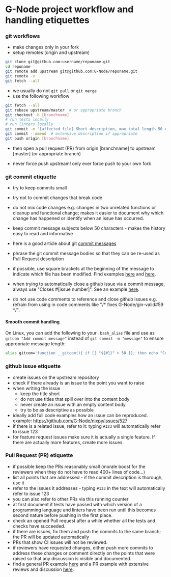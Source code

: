 # G-Node project workflow and handling etiquettes

### git workflows

- make changes only in your fork
- setup remotes (origin and upstream)
```bash
git clone git@github.com:username/reponame.git
cd reponame
git remote add upstream git@github.com:G-Node/reponame.git
git remote -v
git fetch --all
```

- we usually do not `git pull` or `git merge`
- use the following workflow
```bash
git fetch --all
git rebase upstream/master  # or appropriate branch
git checkout -b [branchname]
# run tests locally
# run linters locally
git commit -m "[affected file] Short description, max total length 50 char"
git commit --amend  # extensive description if appropriate
git push origin [branchname]
```
- then open a pull request (PR) from origin [branchname] to upstream [master] (or appropriate branch)

- never force push upstream! only ever force push to your own fork


### git commit etiquette

- try to keep commits small
- try not to commit changes that break code
- do not mix code changes e.g. changes in two unrelated functions or cleanup and functional change; makes it easier to document why which change has happened or identify when an issue has occurred.
- keep commit message subjects below 50 characters - makes the history easy to read and informative
- here is a good article about git [commit messages](https://chris.beams.io/posts/git-commit/)

- phrase the git commit message bodies so that they can be re-used as Pull Request description 
- if possible, use square brackets at the beginning of the message to indicate which file has been modified. Find examples [here](https://github.com/G-Node/gin-doi/pull/128/commits/6623a1c0609d73169c5039dde750daed890b58df) and [here](https://github.com/G-Node/gin-doi/pull/128/commits/47dbcb5c6af816ce97f8aaf13cededc4037168bb).

- when trying to automatically close a github issue via a commit message, always use "Closes #[issue number]". See an example [here](https://github.com/G-Node/gin-doi/commit/47dbcb5c6af816ce97f8aaf13cededc4037168bb).
- do not use code comments to reference and close github issues e.g. refrain from using in code comments like "/* fixes G-Node/gin-valid#59 */".

#### Smooth commit handling

On Linux, you can add the following to your `.bash_alias` file and use as `gitcom "Add commit message"`
instead of `git commit -m "message"` to ensure appropriate message length:

```bash
alias gitcom='function __gitcom(){ if [[ "${#1}" > 50 ]]; then echo "Commit message too long: ${#1} chars"; else git commit -m "$1"; fi }; __gitcom'
```


### github issue etiquette

- create issues on the upstream repository
- check if there already is an issue to the point you want to raise
- when writing the issue
  - keep the title short
  - do not use titles that spill over into the content body
  - never create an issue with an empty content body
  - try to be as descriptive as possible
- ideally add full code examples how an issue can be reproduced.
  example: https://github.com/G-Node/nixpy/issues/527
- if there is a related issue, refer to it: typing `#123` will automatically refer to issue 123
- for feature request issues make sure it is actually a single feature. If there are actually more features, create more issues.


### Pull Request (PR) etiquette

- if possible keep the PRs reasonably small (morale boost for the reviewers when they do not have to read 400+ lines of code...)
- list all points that are addressed - if the commit description is thorough, use it
- refer to the issues it addresses - typing `#123` in the text will automatically refer to issue 123
- you can also refer to other PRs via this running counter
- at first document if tests have passed with which version of a programming language and linters have been run until this becomes second nature before pushing in the first place.
- check an opened Pull request after a while whether all the tests and checks have succeeded.
- if there are issues, fix them and push the commits to the same branch; the PR will be updated automatically
- PRs that show CI issues will not be reviewed.
- if reviewers have requested changes, either push more commits to address these changes or comment directly on the points that were raised so that any discussion is visible and documented.
- find a general PR example [here](https://github.com/G-Node/python-odml/pull/389) and a PR example with extensive reviews and discussion [here](https://github.com/G-Node/nixpy/pull/495).
